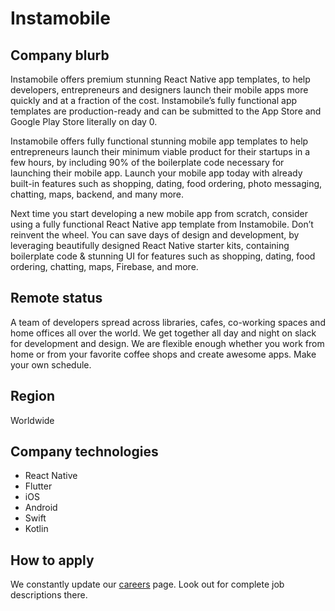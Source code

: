 # Instamobile

## Company blurb

Instamobile offers premium stunning React Native app templates, to help developers, entrepreneurs and designers launch their mobile apps more quickly and at a fraction of the cost. Instamobile’s fully functional app templates are production-ready and can be submitted to the App Store and Google Play Store literally on day 0.

Instamobile offers fully functional stunning mobile app templates to help entrepreneurs launch their minimum viable product for their startups in a few hours, by including 90% of the boilerplate code necessary for launching their mobile app. Launch your mobile app today with already built-in features such as shopping, dating, food ordering, photo messaging, chatting, maps, backend, and many more.

Next time you start developing a new mobile app from scratch, consider using a fully functional React Native app template from Instamobile. Don’t reinvent the wheel. You can save days of design and development, by leveraging beautifully designed React Native starter kits, containing boilerplate code & stunning UI for features such as shopping, dating, food ordering, chatting, maps, Firebase, and more.

## Remote status

A team of developers spread across libraries, cafes, co-working spaces and home offices all over the world. We get together all day and night on slack for development and design. We are flexible enough whether you work from home or from your favorite coffee shops and create awesome apps. Make your own schedule.

## Region

Worldwide

## Company technologies

- React Native
- Flutter
- iOS
- Android
- Swift
- Kotlin

## How to apply

We constantly update our [careers](https://www.instamobile.io/react-native-jobs/) page. Look out for complete job descriptions there.

